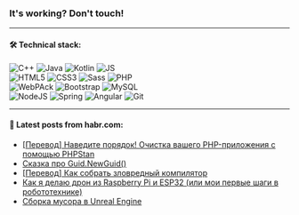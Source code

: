 ### It's working? Don't touch!

---

#### 🛠️ Technical stack:

![C++](https://img.shields.io/badge/C++-informational?logo=c%2B%2B&style=flat&logoColor=white&color=9C033A)
![Java](https://img.shields.io/badge/Java-informational?logo=java&style=flat&logoColor=white&color=007396)
![Kotlin](https://img.shields.io/badge/Kotlin-informational?logo=Kotlin&style=flat&logoColor=white&color=0095D5)
![JS](https://img.shields.io/badge/JS-informational?logo=javaScript&style=flat&logoColor=black&color=F7Df1E) <br>
![HTML5](https://img.shields.io/badge/HTML5-informational?logo=html5&style=flat&logoColor=white&color=E34F26)
![CSS3](https://img.shields.io/badge/CSS3-informational?logo=css3&style=flat&logoColor=white&color=157286)
![Sass](https://img.shields.io/badge/Saas-informational?logo=sass&style=flat&logoColor=white&color=hotpink)
![PHP](https://img.shields.io/badge/PHP-informational?logo=php&style=flat&logoColor=white&color=777BB4) <br>
![WebPAck](https://img.shields.io/badge/WebPack-informational?logo=webPack&style=flat&logoColor=white&color=FF6F00)
![Bootstrap](https://img.shields.io/badge/Bootstrap-informational?logo=Bootstrap&style=flat&logoColor=white&color=7952B3)
![MySQL](https://img.shields.io/badge/MySQL-informational?logo=MySQL&style=flat&logoColor=white&color=00f) <br>
![NodeJS](https://img.shields.io/badge/NodeJS-informational?logo=node.js&style=flat&logoColor=white&color=43853D)
![Spring](https://img.shields.io/badge/Spring-informational?logo=Spring&style=flat&logoColor=white&color=0A9EDC)
![Angular](https://img.shields.io/badge/Vue-informational?logo=vue.js&style=flat&logoColor=white&color=red)
![Git](https://img.shields.io/badge/Git-informational?logo=git&style=flat&logoColor=white&color=darkorange)

___

#### 💬 Latest posts from habr.com:

<!-- BLOG-POST-LIST:START -->
- [[Перевод] Наведите порядок! Очистка вашего PHP-приложения с помощью PHPStan](https://habr.com/ru/post/661517/?utm_source=habrahabr&utm_medium=rss&utm_campaign=661517)
- [Сказка про Guid.NewGuid&lpar;&rpar;](https://habr.com/ru/post/661097/?utm_source=habrahabr&utm_medium=rss&utm_campaign=661097)
- [[Перевод] Как собрать зловредный компилятор](https://habr.com/ru/post/661497/?utm_source=habrahabr&utm_medium=rss&utm_campaign=661497)
- [Как я делаю дрон из Raspberry Pi и ESP32 &lpar;или мои первые шаги в робототехнике&rpar;](https://habr.com/ru/post/661493/?utm_source=habrahabr&utm_medium=rss&utm_campaign=661493)
- [Сборка мусора в Unreal Engine](https://habr.com/ru/post/661469/?utm_source=habrahabr&utm_medium=rss&utm_campaign=661469)
<!-- BLOG-POST-LIST:END -->
